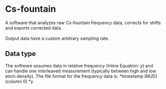 # Cs-fountain

A software that analyzes raw Cs-fountain frequency data, corrects for shifts and exports corrected data.   
\
Output data have a custom arbitrary sampling rate.


## Data type
The software assumes data in relative frequency (Inline Equation: $y$) and can handle one interleaved measurement (typically between high and low atom density).
  The file format for the frequency data is:
    *timestamp [MJD] (column 0)
    *y
